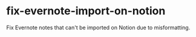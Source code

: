 # fix-evernote-import-on-notion
Fix Evernote notes that can't be imported on Notion due to misformatting.
